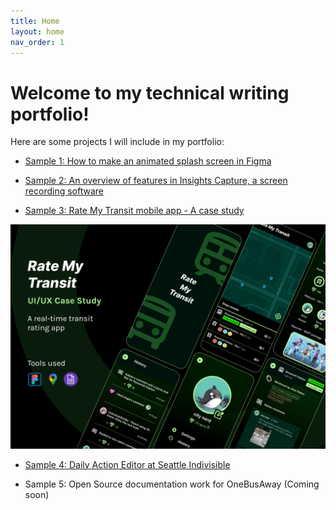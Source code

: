 ```yaml
---
title: Home
layout: home
nav_order: 1
---
```


# Welcome to my technical writing portfolio!

Here are some projects I will include in my portfolio:
* [Sample 1: How to make an animated splash screen in Figma](./figma_animation/figma_animation.md)

* [Sample 2: An overview of features in Insights Capture, a screen recording software](./insights_capture/insights_capture.md)

* [Sample 3: Rate My Transit mobile app - A case study](./rate_my_transit/rate_my_transit_case_study.md)

![Rate my transit cover image](./rate_my_transit/cover.png)

* [Sample 4: Daily Action Editor at Seattle Indivisible](https://seattleindivisible.com/daily-actions/)

* Sample 5: Open Source documentation work for OneBusAway (Coming soon)
